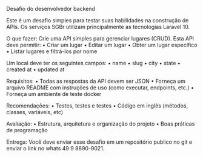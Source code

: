 Desafio do desenvolvedor backend

Este é um desafio simples para testar suas habilidades na construção de APIs. Os serviços SGBr utilizam principalmente as tecnologias Laravel 10.

O que fazer:
Crie uma API simples para gerenciar lugares (CRUD). Esta API deve permitir:
    • Criar um lugar
    • Editar um lugar
    • Obter um lugar específico
    • Listar lugares e filtrá-los por nome

Um local deve ter os seguintes campos:
    •  name
    •  slug
    •  city
    •  state
    •  created at
    •  updated at

Requisitos:
    • Todas as respostas da API devem ser JSON
    • Forneça um arquivo README com instruções de uso (como executar, endpoints, etc.)
    • Forneça um ambiente de teste docker

Recomendações:
    • Testes, testes e testes
    • Código em inglês (métodos, classes, variáveis, etc)

Avaliação:
    • Estrutura, arquitetura e organização do projeto
    • Boas práticas de programação

Entrega:
Você deve enviar esse desafio em um repositório publico no git e enviar o link no whats 49 9 8890-9021.
